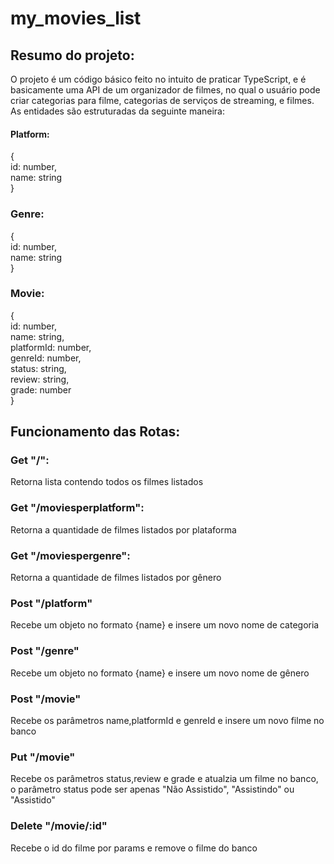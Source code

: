 # my_movies_list

## Resumo do projeto:
<p>O projeto é um código básico feito no intuito de praticar TypeScript, e é basicamente uma API de um organizador de filmes, no qual o usuário
pode criar categorias para filme, categorias de serviços de streaming, e filmes. As entidades são estruturadas da seguinte maneira:
<p>

#### Platform:

<p>{<br>id: number,<br>name: string<br>}
<p>

### Genre:

<p>{<br>id: number,<br>name: string<br>}
<p>

### Movie:

<p>{<br>id: number,<br>name: string,<br>platformId: number,<br>genreId: number,<br>status: string,
<br>review: string,<br>grade: number<br>}
<p>

## Funcionamento das Rotas:
### Get "/": 
<p>Retorna lista contendo todos os filmes listados<p>

### Get "/moviesperplatform":
<p>Retorna a quantidade de filmes listados por plataforma<p>

### Get "/moviespergenre":
<p>Retorna a quantidade de filmes listados por gênero<p>

### Post "/platform"
<p>Recebe um objeto no formato {name} e insere um novo nome de categoria<p>

### Post "/genre"
<p>Recebe um objeto no formato {name} e insere um novo nome de gênero<p>

### Post "/movie"
<p>Recebe os parâmetros name,platformId e genreId e insere um novo filme no banco<P>

### Put "/movie"
<p>Recebe os parâmetros status,review e grade e atualzia um filme no banco, o parâmetro status pode ser apenas
"Não Assistido", "Assistindo" ou "Assistido"<p>

### Delete "/movie/:id"
<p>Recebe o id do filme por params e remove o filme do banco<p>
